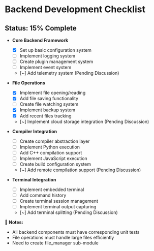 # **Backend Development Checklist**
## **Status: 15% Complete**

- **Core Backend Framework**
  - [x] Set up basic configuration system
  - [ ] Implement logging system
  - [ ] Create plugin management system
  - [ ] Implement event system
  - [~] Add telemetry system (Pending Discussion)

- **File Operations**
  - [x] Implement file opening/reading
  - [x] Add file saving functionality
  - [ ] Create file watching system
  - [x] Implement backup system
  - [x] Add recent files tracking
  - [~] Implement cloud storage integration (Pending Discussion)

- **Compiler Integration**
  - [ ] Create compiler abstraction layer
  - [ ] Implement Python execution
  - [ ] Add C++ compilation support
  - [ ] Implement JavaScript execution
  - [ ] Create build configuration system
  - [~] Add remote compilation support (Pending Discussion)

- **Terminal Integration**
  - [ ] Implement embedded terminal
  - [ ] Add command history
  - [ ] Create terminal session management
  - [ ] Implement terminal output capturing
  - [~] Add terminal splitting (Pending Discussion)

**📝 Notes:**  
- All backend components must have corresponding unit tests
- File operations must handle large files efficiently
- Need to create file_manager sub-module
